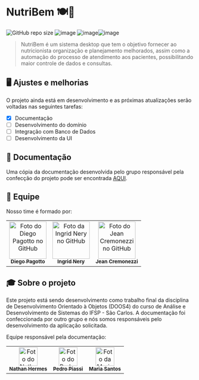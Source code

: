 # NutriBem 🍽️🍎

![GitHub repo size](https://img.shields.io/github/repo-size/iuricode/README-template?style=for-the-badge)
![image](https://img.shields.io/badge/Java-ED8B00?style=for-the-badge&logo=java&logoColor=white)
![image](BadgeURLAqui)![image](https://img.shields.io/badge/SQLite-07405E?style=for-the-badge&logo=sqlite&logoColor=white)

> NutriBem é um sistema desktop que tem o objetivo fornecer ao nutricionista organização e planejamento melhorados, assim como a automação do processo de atendimento aos pacientes, possibilitando maior controle de dados e consultas.

## 🖥️ Ajustes e melhorias

O projeto ainda está em desenvolvimento e as próximas atualizações serão voltadas nas seguintes tarefas:

- [x] Documentação
- [ ] Desenvolvimento do domínio
- [ ] Integração com Banco de Dados
- [ ] Desenvolvimento da UI

## 📒 Documentação

Uma cópia da documentação desenvolvida pelo grupo responsável pela confecção do projeto pode ser encontrada [AQUI](Documentação.pdf).

## 🤝 Equipe

Nosso time é formado por:

<table>
  <tr>
    <td align="center">
      <a href="#">
        <img src="https://avatars.githubusercontent.com/u/41785379?v=4" width="100px;" alt="Foto do Diego Pagotto no GitHub"/><br>
        <sub>
          <b>Diego Pagotto</b>
        </sub>
      </a>
    </td>
    <td align="center">
      <a href="#">
        <img src="https://avatars.githubusercontent.com/u/82603509?v=4" width="100px;" alt="Foto da Ingrid Nery no GitHub"/><br>
        <sub>
          <b>Ingrid Nery</b>
        </sub>
      </a>
    </td>
    <td align="center">
      <a href="#">
        <img src="https://avatars.githubusercontent.com/u/41790256?v=4" width="100px;" alt="Foto do Jean Cremonezzi no GitHub"/><br>
        <sub>
          <b>Jean Cremonezzi</b>
        </sub>
      </a>
    </td>
  </tr>
</table>

## 🎓 Sobre o projeto

Este projeto está sendo desenvolvimento como trabalho final da disciplina de Desenvolvimento Orientado à Objetos (DOOS4) do curso de Análise e Desenvolvimento de Sistemas 
do IFSP - São Carlos.
A documentação foi confeccionada por outro grupo e nós somos responsáveis pelo desenvolvimento da aplicação solicitada. 

Equipe responsável pela documentação:
<table>
  <tr>
    <td align="center">
      <a href="#">
        <img src="https://avatars.githubusercontent.com/u/39421934?v=4" width="50px;" alt="Foto do Nathan Hermes no GitHub"/><br>
        <sub>
          <b>Nathan Hermes</b>
        </sub>
      </a>
    </td>
    <td align="center">
      <a href="#">
        <img src="https://avatars.githubusercontent.com/u/41785409?v=4" width="50px;" alt="Foto do Pedro Piassi no GitHub"/><br>
        <sub>
          <b>Pedro Piassi</b>
        </sub>
      </a>
    </td>
    <td align="center">
      <a href="#">
        <img src="https://avatars.githubusercontent.com/u/62100586?v=4" width="50px;" alt="Foto da Maria Santos no GitHub"/><br>
        <sub>
          <b>Maria Santos</b>
        </sub>
      </a>
    </td>
  </tr>
</table>
